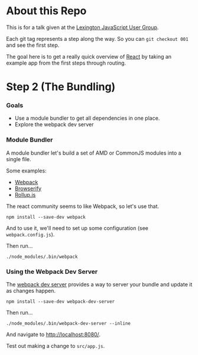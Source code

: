 # About this Repo

This is for a talk given at the [Lexington JavaScript User Group](http://www.meetup.com/Kentucky-JavaScript-Users-Group/).

Each git tag represents a step along the way. So you can `git checkout 001` and
see the first step.

The goal here is to get a really quick overview of [React](https://facebook.github.io/react/)
by taking an example app from the first steps through routing.

# Step 2 (The Bundling)

### Goals

- Use a module bundler to get all dependencies in one place.
- Explore the webpack dev server

### Module Bundler

A module bundler let's build a set of AMD or CommonJS modules into a single
file.

Some examples:

- [Webpack](https://webpack.github.io/)
- [Browserify](http://browserify.org/)
- [Rollup.js](http://rollupjs.org/)

The react community seems to like Webpack, so let's use that.

```
npm install --save-dev webpack
```

And to use it, we'll need to set up some configuration (see `webpack.config.js`).

Then run...

```
./node_modules/.bin/webpack
```

### Using the Webpack Dev Server

The [webpack dev server](https://webpack.github.io/docs/webpack-dev-server.html)
provides a way to server your bundle and update it as changes happen.

```
npm install --save-dev webpack-dev-server
```

Then run...

```
./node_modules/.bin/webpack-dev-server --inline
```

And navigate to [http://localhost:8080/](http://localhost:8080/).

Test out making a change to `src/app.js`.
